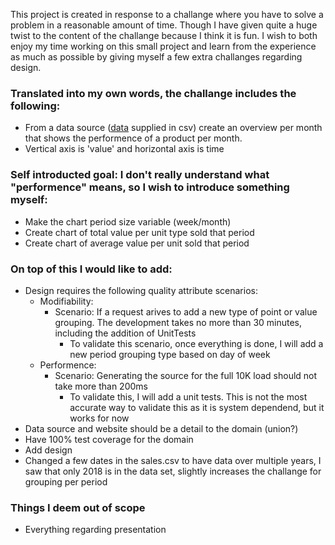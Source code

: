 This project is created in response to a challange where you have to solve a problem in a reasonable amount of time. Though I have given quite a huge twist to the content of the challange because I think it is fun. I wish to both enjoy my time working on this small project and learn from the experience as much as possible by giving myself a few extra challanges regarding design.

### Translated into my own words, the challange includes the following:
 - From a data source ([data](Infrastructure/MockedData/sales.csv) supplied in csv) create an overview per month that shows the performence of a product per month.
 - Vertical axis is 'value' and horizontal axis is time
 
### Self introducted goal: I don't really understand what "performence" means, so I wish to introduce something myself:
 - Make the chart period size variable (week/month)
 - Create chart of total value per unit type sold that period
 - Create chart of average value per unit sold that period
 
### On top of this I would like to add:
 - Design requires the following quality attribute scenarios:
   - Modifiability:
     - Scenario: If a request arives to add a new type of point or value grouping. The development takes no more than 30 minutes, including the addition of UnitTests
       - To validate this scenario, once everything is done, I will add a new period grouping type based on day of week
   - Performence:
     - Scenario: Generating the source for the full 10K load should not take more than 200ms
       - To validate this, I will add a unit tests. This is not the most accurate way to validate this as it is system dependend, but it works for now
 - Data source and website should be a detail to the domain (union?)
 - Have 100% test coverage for the domain
 - Add design
 - Changed a few dates in the sales.csv to have data over multiple years, I saw that only 2018 is in the data set, slightly increases the challange for grouping per period
 
### Things I deem out of scope
 - Everything regarding presentation
